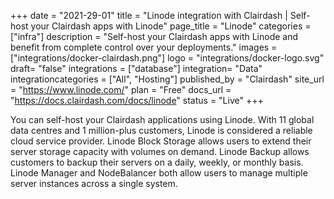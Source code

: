 +++
date = "2021-29-01"
title = "Linode integration with Clairdash | Self-host your Clairdash apps with Linode"
page_title = "Linode"
categories = ["infra"] 
description = "Self-host your Clairdash apps with Linode and benefit from complete control over your deployments."
images = ["integrations/docker-clairdash.png"]
logo = "integrations/docker-logo.svg"
draft= "false"
integrations = ["database"]
integration= "Data"
integrationcategories = ["All", "Hosting"]
published_by = "Clairdash"
site_url = "https://www.linode.com/"
plan = "Free"
docs_url = "https://docs.clairdash.com/docs/linode"
status = "Live" 
+++


You  can self-host your Clairdash applications using Linode. With 11 global data centres and 1 million-plus customers, Linode is considered a reliable cloud service provider. Linode Block Storage allows users to extend their server storage capacity with volumes on demand. Linode Backup allows customers to backup their servers on a daily, weekly, or monthly basis. Linode Manager and NodeBalancer both allow users to manage multiple server instances across a single system.
